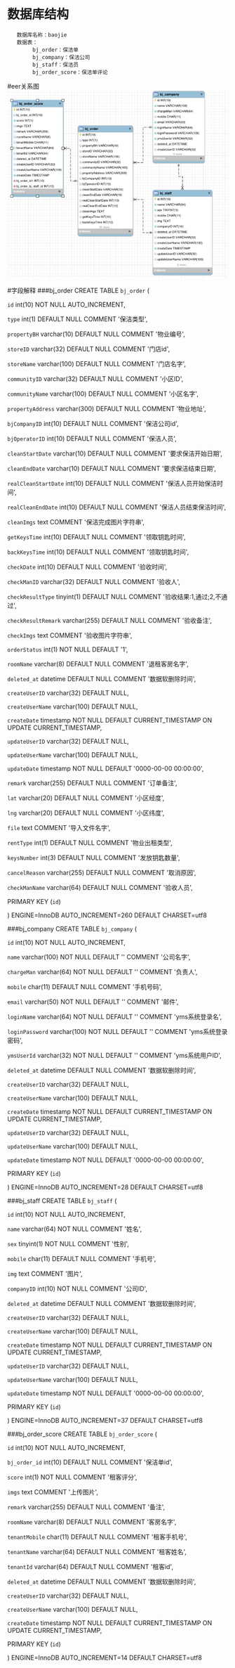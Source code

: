 # 数据库结构
       数据库名称：baojie
       数据表：
            bj_order：保洁单
            bj_company：保洁公司
            bj_staff：保洁员
            bj_order_score：保洁单评论
#eer关系图
![PNG](../imgs/bj.png)

#字段解释
###bj_order
CREATE TABLE `bj_order` (

  `id` int(10) NOT NULL AUTO_INCREMENT,

  `type` int(1) DEFAULT NULL COMMENT '保洁类型',

  `propertyBH` varchar(10) DEFAULT NULL COMMENT '物业编号',

  `storeID` varchar(32) DEFAULT NULL COMMENT '门店id',

  `storeName` varchar(100) DEFAULT NULL COMMENT '门店名字',

  `communityID` varchar(32) DEFAULT NULL COMMENT '小区ID',

  `communityName` varchar(100) DEFAULT NULL COMMENT '小区名字',

  `propertyAddress` varchar(300) DEFAULT NULL COMMENT '物业地址',

  `bjCompanyID` int(10) DEFAULT NULL COMMENT '保洁公司id',

  `bjOperatorID` int(10) DEFAULT NULL COMMENT '保洁人员',

  `cleanStartDate` varchar(10) DEFAULT NULL COMMENT '要求保洁开始日期',

  `cleanEndDate` varchar(10) DEFAULT NULL COMMENT '要求保洁结束日期',

  `realCleanStartDate` int(10) DEFAULT NULL COMMENT '保洁人员开始保洁时间',

  `realCleanEndDate` int(10) DEFAULT NULL COMMENT '保洁人员结束保洁时间',

  `cleanImgs` text COMMENT '保洁完成图片字符串',

  `getKeysTime` int(10) DEFAULT NULL COMMENT '领取钥匙时间',

  `backKeysTime` int(10) DEFAULT NULL COMMENT '领取钥匙时间',

  `checkDate` int(10) DEFAULT NULL COMMENT '验收时间',

  `checkManID` varchar(32) DEFAULT NULL COMMENT '验收人',

  `checkResultType` tinyint(1) DEFAULT NULL COMMENT '验收结果:1,通过;2,不通过',

  `checkResultRemark` varchar(255) DEFAULT NULL COMMENT '验收备注',

  `checkImgs` text COMMENT '验收图片字符串',

  `orderStatus` int(1) NOT NULL DEFAULT '1',

  `roomName` varchar(8) DEFAULT NULL COMMENT '退租客房名字',

  `deleted_at` datetime DEFAULT NULL COMMENT '数据软删除时间',

  `createUserID` varchar(32) DEFAULT NULL,

  `createUserName` varchar(100) DEFAULT NULL,

  `createDate` timestamp NOT NULL DEFAULT CURRENT_TIMESTAMP ON UPDATE CURRENT_TIMESTAMP,

  `updateUserID` varchar(32) DEFAULT NULL,

  `updateUserName` varchar(100) DEFAULT NULL,

  `updateDate` timestamp NOT NULL DEFAULT '0000-00-00 00:00:00',

  `remark` varchar(255) DEFAULT NULL COMMENT '订单备注',

  `lat` varchar(20) DEFAULT NULL COMMENT '小区经度',

  `lng` varchar(20) DEFAULT NULL COMMENT '小区纬度',

  `file` text COMMENT '导入文件名字',

  `rentType` int(1) DEFAULT NULL COMMENT '物业出租类型',

  `keysNumber` int(3) DEFAULT NULL COMMENT '发放钥匙数量',

  `cancelReason` varchar(255) DEFAULT NULL COMMENT '取消原因',

  `checkManName` varchar(64) DEFAULT NULL COMMENT '验收人员',

  PRIMARY KEY (`id`)

) ENGINE=InnoDB AUTO_INCREMENT=260 DEFAULT CHARSET=utf8

###bj_company
CREATE TABLE `bj_company` (

  `id` int(10) NOT NULL AUTO_INCREMENT,

  `name` varchar(100) NOT NULL DEFAULT '' COMMENT '公司名字',

  `chargeMan` varchar(64) NOT NULL DEFAULT '' COMMENT '负责人',

  `mobile` char(11) DEFAULT NULL COMMENT '手机号码',

  `email` varchar(50) NOT NULL DEFAULT '' COMMENT '邮件',

  `loginName` varchar(64) NOT NULL DEFAULT '' COMMENT 'yms系统登录名',

  `loginPassword` varchar(100) NOT NULL DEFAULT '' COMMENT 'yms系统登录密码',

  `ymsUserId` varchar(32) NOT NULL DEFAULT '' COMMENT 'yms系统用户ID',

  `deleted_at` datetime DEFAULT NULL COMMENT '数据软删除时间',

  `createUserID` varchar(32) DEFAULT NULL,

  `createUserName` varchar(100) DEFAULT NULL,

  `createDate` timestamp NOT NULL DEFAULT CURRENT_TIMESTAMP ON UPDATE CURRENT_TIMESTAMP,

  `updateUserID` varchar(32) DEFAULT NULL,

  `updateUserName` varchar(100) DEFAULT NULL,

  `updateDate` timestamp NOT NULL DEFAULT '0000-00-00 00:00:00',

  PRIMARY KEY (`id`)

) ENGINE=InnoDB AUTO_INCREMENT=28 DEFAULT CHARSET=utf8

###bj_staff
CREATE TABLE `bj_staff` (

  `id` int(10) NOT NULL AUTO_INCREMENT,
  
  `name` varchar(64) NOT NULL COMMENT '姓名',
  
  `sex` tinyint(1) NOT NULL COMMENT '性别',
  
  `mobile` char(11) DEFAULT NULL COMMENT '手机号',
  
  `img` text COMMENT '图片',
  
  `companyID` int(10) NOT NULL COMMENT '公司ID',
  
  `deleted_at` datetime DEFAULT NULL COMMENT '数据软删除时间',
  
  `createUserID` varchar(32) DEFAULT NULL,
  
  `createUserName` varchar(100) DEFAULT NULL,
  
  `createDate` timestamp NOT NULL DEFAULT CURRENT_TIMESTAMP ON UPDATE CURRENT_TIMESTAMP,
  
  `updateUserID` varchar(32) DEFAULT NULL,
  
  `updateUserName` varchar(100) DEFAULT NULL,
  
  `updateDate` timestamp NOT NULL DEFAULT '0000-00-00 00:00:00',
  
  PRIMARY KEY (`id`)

) ENGINE=InnoDB AUTO_INCREMENT=37 DEFAULT CHARSET=utf8

###bj_order_score
CREATE TABLE `bj_order_score` (

  `id` int(10) NOT NULL AUTO_INCREMENT,

  `bj_order_id` int(10) DEFAULT NULL COMMENT '保洁单id',

  `score` int(1) NOT NULL COMMENT '租客评分',

  `imgs` text COMMENT '上传图片',

  `remark` varchar(255) DEFAULT NULL COMMENT '备注',

  `roomName` varchar(8) DEFAULT NULL COMMENT '客房名字',

  `tenantMobile` char(11) DEFAULT NULL COMMENT '租客手机号',

  `tenantName` varchar(64) DEFAULT NULL COMMENT '租客姓名',

  `tenantId` varchar(64) DEFAULT NULL COMMENT '租客id',

  `deleted_at` datetime DEFAULT NULL COMMENT '数据软删除时间',

  `createUserID` varchar(32) DEFAULT NULL,

  `createUserName` varchar(100) DEFAULT NULL,

  `createDate` timestamp NOT NULL DEFAULT CURRENT_TIMESTAMP ON UPDATE CURRENT_TIMESTAMP,

  PRIMARY KEY (`id`)

) ENGINE=InnoDB AUTO_INCREMENT=14 DEFAULT CHARSET=utf8